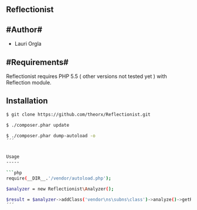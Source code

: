 ## Reflectionist ##

#Author#
--------

- Lauri Orgla

#Requirements#
------------

Reflectionist requires PHP 5.5 ( other versions not tested yet ) with Reflection module.


Installation
------------

```sh
$ git clone https://github.com/theorx/Reflectionist.git

$ ./composer.phar update

$ ./composer.phar dump-autoload -o
´´´


Usage
-----

```php
require(__DIR__.'/vendor/autoload.php');

$analyzer = new Reflectionist\Analyzer();

$result = $analyzer->addClass('vendor\ns\subns\class')->analyze()->getResults();
´´´

